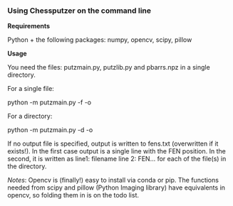 ### Using Chessputzer on the command line

**Requirements**

Python + the following packages: numpy, opencv, scipy, pillow

**Usage**

You need the files: putzmain.py, putzlib.py and pbarrs.npz in a single directory.

For a single file:

python -m putzmain.py -f <imagefile> -o <output txt file>

For a directory:

python -m putzmain.py -d <imagedirectory> -o <output txt file>

If no output file is specified, output is written to fens.txt (overwritten if it exists!). In the first case output is a single line with the FEN position. In the second, it is written as line1: filename line 2: FEN... for each of the file(s) in the directory.

*Notes*: Opencv is (finally!) easy to install via conda or pip. The functions needed from scipy and pillow (Python Imaging library) have equivalents in opencv, so folding them in is on the todo list.

